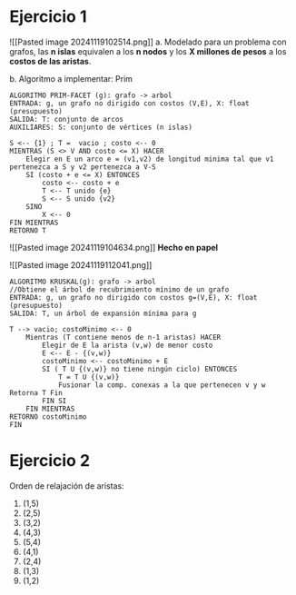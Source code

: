 # Ejercicio 1
![[Pasted image 20241119102514.png]]
a. Modelado para un problema con grafos, las **n islas** equivalen a los **n nodos** y los **X millones de pesos** a los **costos de las aristas**.

b. Algoritmo a implementar: Prim

```
ALGORITMO PRIM-FACET (g): grafo -> arbol
ENTRADA: g, un grafo no dirigido con costos (V,E), X: float (presupuesto)
SALIDA: T: conjunto de arcos
AUXILIARES: S: conjunto de vértices (n islas)

S <-- {1} ; T =  vacio ; costo <-- 0
MIENTRAS (S <> V AND costo <= X) HACER
	Elegir en E un arco e = (v1,v2) de longitud minima tal que v1 pertenezca a S y v2 pertenezca a V-S
	SI (costo + e <= X) ENTONCES
		costo <-- costo + e
		T <-- T unido {e}
		S <-- S unido {v2}
	SINO
		X <-- 0
FIN MIENTRAS
RETORNO T

```

![[Pasted image 20241119104634.png]]
**Hecho en papel**

![[Pasted image 20241119112041.png]]
```
ALGORITMO KRUSKAL(g): grafo -> arbol 
//Obtiene el árbol de recubrimiento mínimo de un grafo 
ENTRADA: g, un grafo no dirigido con costos g=(V,E), X: float (presupuesto)
SALIDA: T, un árbol de expansión mínima para g 

T --> vacio; costoMinimo <-- 0
	Mientras (T contiene menos de n-1 aristas) HACER
		Elegir de E la arista (v,w) de menor costo 
		E <-- E - {(v,w)} 
		costoMinimo <-- costoMinimo + E
		SI ( T U {(v,w)} no tiene ningún ciclo) ENTONCES
			T = T U {(v,w)} 
			Fusionar la comp. conexas a la que pertenecen v y w Retorna T Fin
		FIN SI
	FIN MIENTRAS
RETORNO costoMinimo
FIN
```



# Ejercicio 2
Orden de relajación de aristas:
1. (1,5)
2. (2,5)
3. (3,2)
4. (4,3)
5. (5,4)
6. (4,1)
7. (2,4)
8. (1,3)
9. (1,2)